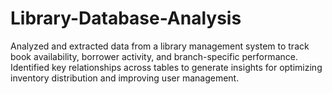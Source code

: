 # Library-Database-Analysis
Analyzed and extracted data from a library management system to track book availability, borrower activity, and branch-specific performance. Identified key relationships across tables to generate insights for optimizing inventory distribution and improving user management.
